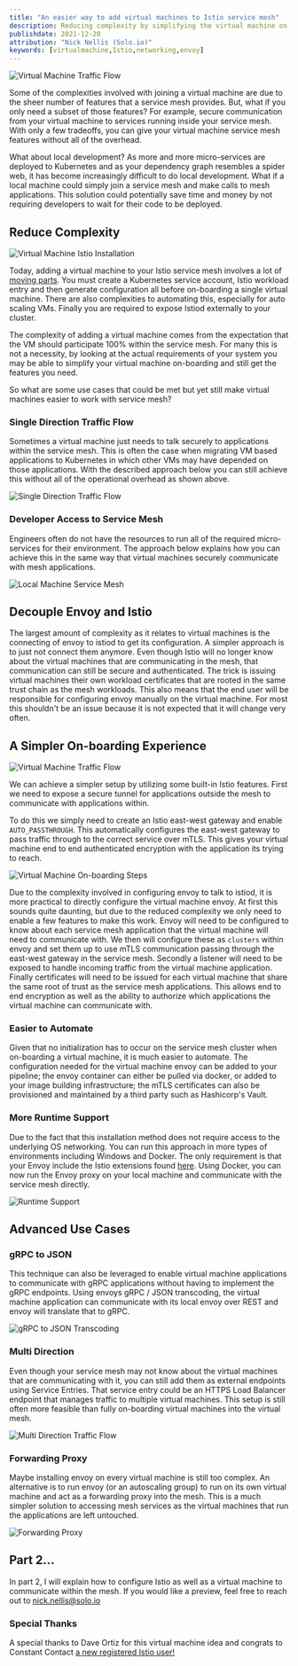 ```yaml
---
title: "An easier way to add virtual machines to Istio service mesh"
description: Reducing complexity by simplifying the virtual machine on-boarding experience.
publishdate: 2021-12-20
attribution: "Nick Nellis (Solo.io)"
keywords: [virtualmachine,Istio,networking,envoy]
---
```

![Virtual Machine Traffic Flow](./traffic-flow.png)

Some of the complexities involved with joining a virtual machine are due to the sheer number of features that a service mesh provides. But, what if you only need a subset of those features? For example, secure communication from your virtual machine to services running inside your service mesh. With only a few tradeoffs, you can give your virtual machine service mesh features without all of the overhead.

What about local development? As more and more micro-services are deployed to Kubernetes and as your dependency graph resembles a spider web, it has become increasingly difficult to do local development. What if a local machine could simply join a service mesh and make calls to mesh applications. This solution could potentially save time and money by not requiring developers to wait for their code to be deployed.

## Reduce Complexity

![Virtual Machine Istio Installation](./istio-current-vm-process.png)

Today, adding a virtual machine to your Istio service mesh involves a lot of [moving parts](docs/setup/install/virtual-machine/). You must create a Kubernetes service account, Istio workload entry and then generate configuration all before on-boarding a single virtual machine. There are also complexities to automating this, especially for auto scaling VMs. Finally you are required to expose Istiod externally to your cluster.

The complexity of adding a virtual machine comes from the expectation that the VM should participate 100% within the service mesh. For many this is not a necessity, by looking at the actual requirements of your system you may be able to simplify your virtual machine on-boarding and still get the features you need.

So what are some use cases that could be met but yet still make virtual machines easier to work with service mesh?

### Single Direction Traffic Flow

Sometimes a virtual machine just needs to talk securely to applications within the service mesh. This is often the case when migrating VM based applications to Kubernetes in which other VMs may have depended on those applications. With the described approach below you can still achieve this without all of the operational overhead as shown above.

![Single Direction Traffic Flow](./single-direction-traffic-flow.png)

### Developer Access to Service Mesh

Engineers often do not have the resources to run all of the required micro-services for their environment. The approach below explains how you can achieve this in the same way that virtual machines securely communicate with mesh applications.

![Local Machine Service Mesh](./local-machine.png)

## Decouple Envoy and Istio

The largest amount of complexity as it relates to virtual machines is the connecting of envoy to istiod to get its configuration. A simpler approach is to just not connect them anymore. Even though Istio will no longer know about the virtual machines that are communicating in the mesh, that communication can still be secure and authenticated. The trick is issuing virtual machines their own workload certificates that are rooted in the same trust chain as the mesh workloads. This also means that the end user will be responsible for configuring envoy manually on the virtual machine.  For most this shouldn't be an issue because it is not expected that it will change very often.

## A Simpler On-boarding Experience

![Virtual Machine Traffic Flow](./traffic-flow.png)

We can achieve a simpler setup by utilizing some built-in Istio features. First we need to expose a secure tunnel for applications outside the mesh to communicate with applications within.

To do this we simply need to create an Istio east-west gateway and enable `AUTO_PASSTHROUGH`. This automatically configures the east-west gateway to pass traffic through to the correct service over mTLS. This gives your virtual machine end to end authenticated encryption with the application its trying to reach.

![Virtual Machine On-boarding Steps](./virtual-machine-on-boarding-steps.png)

Due to the complexity involved in configuring envoy to talk to istiod, it is more practical to directly configure the virtual machine envoy. At first this sounds quite daunting, but due to the reduced complexity we only need to enable a few features to make this work. Envoy will need to be configured to know about each service mesh application that the virtual machine will need to communicate with. We then will configure these as `clusters` within envoy and set them up to use mTLS communication passing through the east-west gateway in the service mesh. Secondly a listener will need to be exposed to handle incoming traffic from the virtual machine application. Finally certificates will need to be issued for each virtual machine that share the same root of trust as the service mesh applications. This allows end to end encryption as well as the ability to authorize which applications the virtual machine can communicate with.

### Easier to Automate

Given that no initialization has to occur on the service mesh cluster when on-boarding a virtual machine, it is much easier to automate. The configuration needed for the virtual machine envoy can be added to your pipeline; the envoy container can either be pulled via docker, or added to your image building infrastructure; the mTLS certificates can also be provisioned and maintained by a third party such as Hashicorp's Vault.

### More Runtime Support

Due to the fact that this installation method does not require access to the underlying OS networking. You can run this approach in more types of environments including Windows and Docker. The only requirement is that your Envoy include the Istio extensions found [here](https://github.com/istio/proxy/tree/master/extensions). Using Docker, you can now run the Envoy proxy on your local machine and communicate with the service mesh directly.

![Runtime Support](runtime-support.png)

## Advanced Use Cases

### gRPC to JSON

This technique can also be leveraged to enable virtual machine applications to communicate with gRPC applications without having to implement the gRPC endpoints. Using envoys gRPC / JSON transcoding, the virtual machine application can communicate with its local envoy over REST and envoy will translate that to gRPC.

![gRPC to JSON Transcoding](./grpc-json-transcoding.png)

### Multi Direction

Even though your service mesh may not know about the virtual machines that are communicating with it, you can still add them as external endpoints using Service Entries. That service entry could be an HTTPS  Load Balancer endpoint that manages traffic to multiple virtual machines. This setup is still often more feasible than fully on-boarding virtual machines into the virtual mesh.

![Multi Direction Traffic Flow](./multi-direction-traffic-flow.png)

### Forwarding Proxy

Maybe installing envoy on every virtual machine is still too complex. An alternative is to run envoy (or an autoscaling group) to run on its own virtual machine and act as a forwarding proxy into the mesh. This is a much simpler solution to accessing mesh services as the virtual machines that run the applications are left untouched.

![Forwarding Proxy](./forwarding-proxy.png)

## Part 2…

In part 2, I will explain how to configure Istio as well as a virtual machine to communicate within the mesh. If you would like a preview, feel free to reach out to nick.nellis@solo.io

### Special Thanks

A special thanks to Dave Ortiz for this virtual machine idea and congrats to Constant Contact [a new registered Istio user!](https://github.com/istio/istio.io/pull/10571)